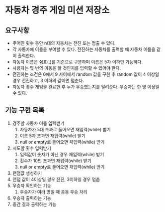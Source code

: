 # 자동차 경주 게임 미션 저장소

## 요구사항

- 주어진 횟수 동안 n대의 자동차는 전진 또는 멈출 수 있다.
- 각 자동차에 이름을 부여할 수 있다. 전진하는 자동차를 출력할 때 자동차 이름을 같이 출력한다.
- 자동차 이름은 쉼표(,)를 기준으로 구분하며 이름은 5자 이하만 가능하다.
- 사용자는 몇 번의 이동을 할 것인지를 입력할 수 있어야 한다.
- 전진하는 조건은 0에서 9 사이에서 random 값을 구한 후 random 값이 4 이상일 경우 전진하고, 3 이하의 값이면 멈춘다.
- 자동차 경주 게임을 완료한 후 누가 우승했는지를 알려준다. 우승자는 한 명 이상일 수 있다.

## 기능 구현 목록

1. 경주할 자동차 이름 입력받기
    1. 자동차가 5대 초과로 들어오면 재입력(while) 받기
    2. 이름 5자 초과면 재입력(while) 받기
    3. null or empty로 들어오면 재입력(while) 받기
2. 시도할 횟수 입력받기
    1. 입력값이 숫자가 아닌 경우 재입력(while) 받기
    2. 횟수가 10번 초과면 재입력(while) 받기
    3. null or empty로 들어오면 재입력(while) 받기
3. 랜덤값 생성하기
4. 랜덤 값이 4이상일 경우 전진, 3이하일 경우 멈춤
5. 우승자 확인하는 기능
    1. 우승자가 여러 명일 때 공동 우승 처리
6. 우승자 출력하는 기능
7. 중간 결과 출력하는 기능